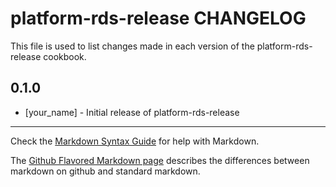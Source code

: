 platform-rds-release CHANGELOG
==============================

This file is used to list changes made in each version of the platform-rds-release cookbook.

0.1.0
-----
- [your_name] - Initial release of platform-rds-release

- - -
Check the [Markdown Syntax Guide](http://daringfireball.net/projects/markdown/syntax) for help with Markdown.

The [Github Flavored Markdown page](http://github.github.com/github-flavored-markdown/) describes the differences between markdown on github and standard markdown.
